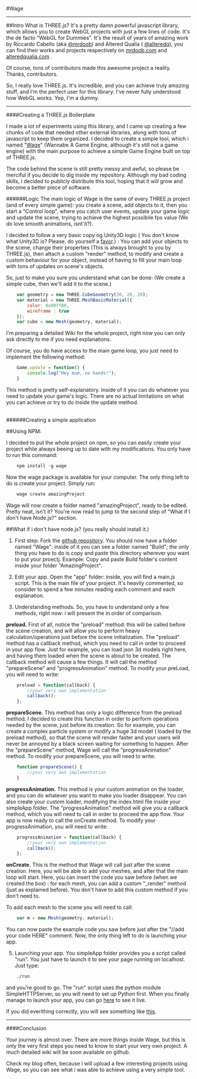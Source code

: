 #Wage

-----
##Intro
What is THREE.js? It's a pretty damn powerful javascript library, which allows you to create WebGL projects with just a few lines of code. It's the de facto "WebGL for Dummies". It's the result of years of amazing work by Riccardo Cabello (aka [@mrdoob](https://twitter.com/mrdoob)) and Altered Qualia ( [@alteredq](https://twitter.com/alteredq)), you can find their works and projects respectively on [mrdoob.com](http://mrdoob.com) and [alteredqualia.com](http://alteredqualia.com/) . 

Of course, tons of contributors made this awesome project a reality. Thanks, contributors.

So, I really love THREE.js. It's incredible, and you can achieve truly amazing stuff, and I'm the perfect user for this library: I've never fully understood how WebGL works. Yep, I'm a dummy.

-----
####Creating a THREE.js Boilerplate

I made a lot of experiments using this library, and I came up creating a few chunks of code that needed other external libraries, along with tons of javascript to keep them organized. I decided to create a simple tool, which i named "[Wage](https://github.com/marco-ponds/Wage)" (Wannabe A Game Engine, although it's still not a game engine) with the main purpose to achieve a simple Game Engine built on top of THREE.js.

The code behind the scene is still pretty messy and awful, so please be merciful if you decide to dig inside my repository. Although my bad coding skills, i decided to publicly distribute this tool, hoping that it will grow and become a better piece of software.

######Logic
The main logic of Wage is the same of every THREE.js project (and of every simple game): you create a scene, add objects to it, then you start a "Control loop", where you catch user events, update your game logic and update the scene, trying to achieve the highest possibile fps value (We do love smooth animations, isnt'it?).

I decided to follow a very basic copy og Unity3D logic ( You don't know what Unity3D is? Please, do yourself a [favor](http://unity3d.com).) : You can add your objects to the scene, change their properties (This is always brought to you by THREE.js), then  attach a custom "render" method, to modify and create a custom behaviour for your object, instead of having to fill your main loop with tons of updates on scene's objects.

So, just to make you sure you understand what can be done:
(We create a simple cube, then we'll add it to the scene.)
```javascript
	var geometry = new THREE.CubeGeometry(20, 20, 20);
	var material = new THREE.MeshBasicMaterial({ 
    	color: 0x00ff00, 
        wireframe : true 
    });
	var cube = new Mesh(geometry, material);
```
I'm preparing a detailed Wiki for the whole project, right now you can only ask directly to me if you need explanations.

Of course, you do have access to the main game loop, you just need to implement the following method:

```javascript
	Game.update = function() {
    	console.log("Hey mum, no hands!");
    }
```
This method is pretty self-explanatory. Inside of it you can do whatever you need to update your game's logic. There are no actual limitations on what you can achieve or try to do inside the update method.

<br>
######Creating a simple application

##Using NPM:

I decided to put the whole project on npm, so you can easily create your project while always beeing up to date with my modifications. You only have to run this command:
```python
	npm install -g wage
```

Now the wage package is available for your computer. The only thing left to do is create your project. Simply run:

```python
	wage create amazingProject
```
Wage will now create a folder named "amazingProject", ready to be edited. Pretty neat, isn't it? You're now read to jump to the second step of "What if I don't have Node.js?" section.

##What if i don't have node.js? (you really should install it.)

1) First step: Fork the [github repository](https://github.com/marco-ponds/Wage).
You should now have a folder named "Wage": inside of it you can see a folder named "Build"; the only thing you have to do is copy and paste this directory wherever you want to put your proectj. Example: Copy and paste Build folder's content inside your folder "AmazingProject".

2) Edit your app.
Open the "app" folder: inside, you will find a main.js script. This is the main file of your project. It's heavily commented, so consider to spend a few minutes reading each comment and each explanation.

3) Understanding methods.
So, you have to understand only a few methods, right now: i will present the in order of comparison.

**preload.**
First of all, notice the "preload" method: this will be called before the scene creation, and will allow you to perform heavy calculation/operations just before the scene initialization. The "preload" method has a callback method, which you need to call in order to proceed in your app flow. Just for example, you can load json 3d models right here, and having them loaded when the scene is about to be created. The callback method will cause a few things. It will call the method "prepareScene" and "progressAnimation" method. To modify your preLoad, you will need to write:

```javascript
	preload = function(callback) {
    	//your very own implementation
        callback();
    };
```

**prepareScene.**
This method has only a logic difference from the preload method. I decided to create this function in order to perform operations needed by the scene, just before its creation. So for example, you can create a complex particle system or modify a huge 3d model ( loaded by the preload method), so that the scene will render faster and your users will never be annoyed by a black screen waiting for something to happen. After the "prepareScene" method, Wage will call the "progressAnimation" method. To modify your prepareScene, you will need to write:

```javascript
	function prepareScene() {
    	//your very own implementation
    }
```

**progressAnimation.** 
This method is your custom animation on the loader, and you can do whatever you want to make you loader disappear. You can also create your custom loader, modifying the index.html file inside your simpleApp folder. The "progressAnimation" method will give you a callback method, which you will need to call in order to proceed the app flow. Your app is now ready to call the onCreate method. To modify your progressAnimation, you will need to write:

```javascript
	progressAnimation = function(callback) {
    	//your very own implementation
        callback();
    };
```
	
**onCreate.** This is the method that Wage will call just after the scene creation. Here, you will be able to add your meshes, and after that the main loop will start. Here, you can insert the code you saw before (when we created the box) : for each mesh, you can add a custom "_render" method (just as explained before). You don't have to add this custom method if you don't need to.

To add each mesh to the scene you will need to call:
```javascript
	var m = new Mesh(geometry, material);
```

You can now paste the example code you saw before just after the "//add your code HERE" comment. Now, the only thing left to do is launching your app.

5) Launching your app.
You simpleApp folder provides you a script called "run". You just have to launch it to see your page running on localhost. Just type:

```bash
	./run
```

and you're good to go. The "run" script uses the python module SimpleHTTPServer, so you will need to set up Python first. When you finally manage to launch your app, you can go [here](http://localhost:8000) to see it live. 

If you did everithing correctly, you will see something like [this](http://marcostagni.com/projects/simpleApp). 

----
####Conclusion

Your journey is almost over. There are more things inside Wage, but this is only the very first steps you need to know to start your very own project. A much detailed wiki will be soon available on github.

Check my blog often, because i will upload a few interesting projects using Wage, so you can see what i was able to achieve using a very simple tool.
